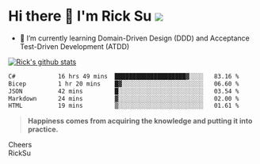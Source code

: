# Hi there 👋 I'm Rick Su ![](https://komarev.com/ghpvc/?username=ricksu978)
<!--
**ricksu978/ricksu978** is a ✨ _special_ ✨ repository because its `README.md` (this file) appears on your GitHub profile.

Here are some ideas to get you started:

- 🔭 I’m currently working on ...
-->
- 🌱 I’m currently learning Domain-Driven Design (DDD) and Acceptance Test-Driven Development (ATDD)
<!--
- 👯 I’m looking to collaborate on ...
- 🤔 I’m looking for help with ...
- 💬 Ask me about ...
- 📫 How to reach me: ...
- 😄 Pronouns: ...
- ⚡ Fun fact: ...
-->
[![Rick's github stats](https://github-readme-stats.vercel.app/api?username=ricksu978&theme=dark)](https://github.com/ricksu978/ricksu978)

<!--START_SECTION:waka-->

```txt
C#            16 hrs 49 mins  ████████████████████▓░░░░   83.16 %
Bicep         1 hr 20 mins    █▓░░░░░░░░░░░░░░░░░░░░░░░   06.60 %
JSON          42 mins         █░░░░░░░░░░░░░░░░░░░░░░░░   03.54 %
Markdown      24 mins         ▓░░░░░░░░░░░░░░░░░░░░░░░░   02.00 %
HTML          19 mins         ▒░░░░░░░░░░░░░░░░░░░░░░░░   01.61 %
```

<!--END_SECTION:waka-->

> **Happiness comes from acquiring the knowledge and putting it into practice.**

Cheers  
RickSu 
